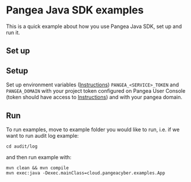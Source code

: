# Pangea Java SDK examples

This is a quick example about how you use Pangea Java SDK, set up and run it.

## Set up
## Setup

Set up environment variables ([Instructions](https://pangea.cloud/docs/getting-started/integrate/#set-environment-variables)) `PANGEA_<SERVICE>_TOKEN` and `PANGEA_DOMAIN` with your project token configured on Pangea User Console (token should have access to <service> [Instructions](https://pangea.cloud/docs/getting-started/configure-services/#configure-a-pangea-service)) and with your pangea domain.


## Run

To run examples, move to example folder you would like to run, i.e. if we want to run audit log example:
```
cd audit/log
```

and then run example with:
```
mvn clean && mvn compile
mvn exec:java -Dexec.mainClass=cloud.pangeacyber.examples.App
```
